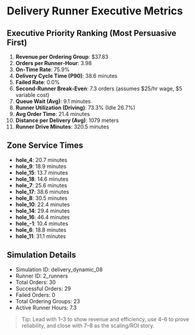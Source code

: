# Delivery Runner Executive Metrics

## Executive Priority Ranking (Most Persuasive First)
1. **Revenue per Ordering Group**: $37.83
2. **Orders per Runner‑Hour**: 3.98
3. **On‑Time Rate**: 75.9%
4. **Delivery Cycle Time (P90)**: 38.6 minutes
5. **Failed Rate**: 0.0%
6. **Second‑Runner Break‑Even**: 7.3 orders (assumes $25/hr wage, $5 variable cost)
7. **Queue Wait (Avg)**: 9.1 minutes
8. **Runner Utilization (Driving)**: 73.3% (Idle 26.7%)
9. **Avg Order Time**: 21.4 minutes
10. **Distance per Delivery (Avg)**: 1079 meters
11. **Runner Drive Minutes**: 320.5 minutes

## Zone Service Times
- **hole_4**: 20.7 minutes
- **hole_9**: 18.9 minutes
- **hole_15**: 13.7 minutes
- **hole_18**: 14.6 minutes
- **hole_7**: 25.6 minutes
- **hole_17**: 38.6 minutes
- **hole_8**: 30.5 minutes
- **hole_10**: 22.4 minutes
- **hole_14**: 29.4 minutes
- **hole_16**: 46.4 minutes
- **hole_-1**: 10.4 minutes
- **hole_6**: 18.8 minutes
- **hole_11**: 31.1 minutes


## Simulation Details
- Simulation ID: delivery_dynamic_08
- Runner ID: 2_runners
- Total Orders: 30
- Successful Orders: 29
- Failed Orders: 0
- Total Ordering Groups: 23
- Active Runner Hours: 7.3

> Tip: Lead with 1–3 to show revenue and efficiency, use 4–6 to prove reliability, and close with 7–8 as the scaling/ROI story.
